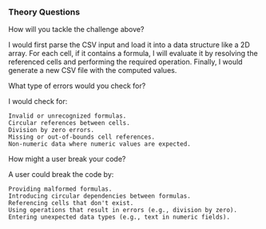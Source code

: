 ### Theory Questions ###
How will you tackle the challenge above?

I would first parse the CSV input and load it into a data structure like a 2D array. For each cell, if it contains a formula, I will evaluate it by resolving the referenced cells and performing the required operation. Finally, I would generate a new CSV file with the computed values.

What type of errors would you check for?

I would check for:

    Invalid or unrecognized formulas.
    Circular references between cells.
    Division by zero errors.
    Missing or out-of-bounds cell references.
    Non-numeric data where numeric values are expected.

How might a user break your code?

A user could break the code by:

    Providing malformed formulas.
    Introducing circular dependencies between formulas.
    Referencing cells that don't exist.
    Using operations that result in errors (e.g., division by zero).
    Entering unexpected data types (e.g., text in numeric fields).

